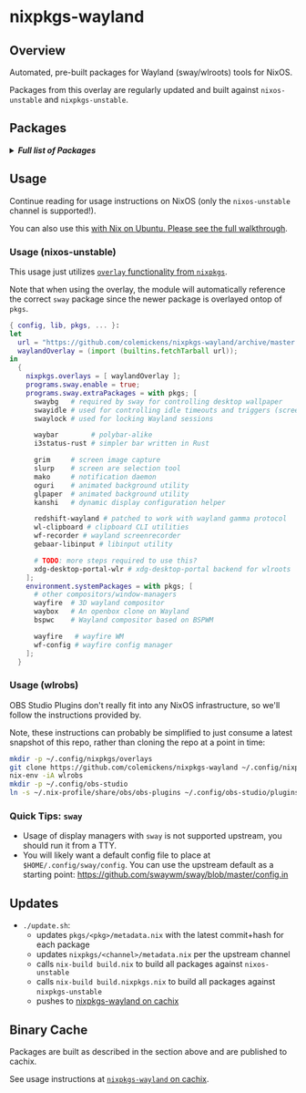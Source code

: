 # nixpkgs-wayland

## Overview

Automated, pre-built packages for Wayland (sway/wlroots) tools for NixOS.

Packages from this overlay are regularly updated and built against `nixos-unstable` and `nixpkgs-unstable`.

## Packages

<details><summary><em><b>Full list of Packages</b></em></summary>

<!--pkgs-->
| Attribute Name | Last Upstream Commit Time |
| -------------- | ------------------------- |
| nixpkgs/nixos-unstable | [2019-05-26 09:24](https://github.com/nixos/nixpkgs-channels/commits/c7bcd4277cc9a656207b636dbc62fef21dc64c78) |
| nixpkgs/nixpkgs-unstable | [2019-05-20 20:55](https://github.com/nixos/nixpkgs-channels/commits/650a295621b27c4ebe0fa64a63fd25323e64deb3) |
| pkgs/xdg-desktop-portal-wlr | [2019-02-12 12:09](https://github.com/emersion/xdg-desktop-portal-wlr/commits/74ee43cf37e716d0119f441be96e2b3fc9838797) |
| pkgs/wlroots | [2019-05-22 23:42](https://github.com/swaywm/wlroots/commits/0ab1bb623e58bafef315c9eb33a430e72d40408a) |
| pkgs/sway | [2019-05-25 16:35](https://github.com/swaywm/sway/commits/e92ac7d5523d24132de59055b8c982b46ceae70a) |
| pkgs/swaybg | [2019-05-04 12:08](https://github.com/swaywm/swaybg/commits/25c6eaf15e64655385f01cbb98bffe28a862fe13) |
| pkgs/swayidle | [2019-05-23 13:10](https://github.com/swaywm/swayidle/commits/5e7bd5bd21010cb5723acdf449edb341e9880ae2) |
| pkgs/swaybg | [2019-05-04 12:08](https://github.com/swaywm/swaybg/commits/25c6eaf15e64655385f01cbb98bffe28a862fe13) |
| pkgs/swaylock | [2019-05-23 06:43](https://github.com/swaywm/swaylock/commits/a9b274eb6c63397273515151324add022a3db2a9) |
| pkgs/slurp | [2019-03-16 19:52](https://github.com/emersion/slurp/commits/92dc1ea1cf79541d157e98af3fb6aa4df501fef4) |
| pkgs/grim | [2019-02-20 13:18](https://github.com/emersion/grim/commits/6994df611f55a4089209fdd5ad8d9301e4fb0167) |
| pkgs/mako | [2019-05-24 15:52](https://github.com/emersion/mako/commits/ca8e763f06756136c534b1bbd2e5b536be6b1995) |
| pkgs/kanshi | [2019-02-02 23:21](https://github.com/emersion/kanshi/commits/970267e400c21a6bb51a1c80a0aadfd1e6660a7b) |
| pkgs/oguri | [2019-05-25 03:32](https://github.com/vilhalmer/oguri/commits/bfe16b3abd63934268678a89b81cb2e534965a33) |
| pkgs/waybar | [2019-05-26 21:16](https://github.com/Alexays/waybar/commits/6e73c6db616ef1edbd12d910428f69f22eabc77b) |
| pkgs/wayfire | [2019-05-22 12:55](https://github.com/WayfireWM/wayfire/commits/188dfd489ccb5e7889e998fded4070dafe922dda) |
| pkgs/wf-config | [2019-05-10 12:27](https://github.com/WayfireWM/wf-config/commits/dd6f49522c7f6f4a303d9318cddf67ff38829b0a) |
| pkgs/redshift-wayland | [2019-04-17 23:13](https://github.com/minus7/redshift/commits/eecbfedac48f827e96ad5e151de8f41f6cd3af66) |
| pkgs/waybox | [2018-11-27 14:44](https://github.com/wizbright/waybox/commits/482d0a92f5530a5cbab8b0b913b653d4503015c4) |
| pkgs/wl-clipboard | [2019-04-15 15:53](https://github.com/bugaevc/wl-clipboard/commits/c010972e6b0d2eb3002c49a6a1b5620ff5f7c910) |
| pkgs/wf-recorder | [2019-05-22 13:40](https://github.com/ammen99/wf-recorder/commits/43fb1c25a80ac1e498b4e4db9c28ebd3def5804a) |
| pkgs/gebaar-libinput | [2019-04-05 13:27](https://github.com/Coffee2CodeNL/gebaar-libinput/commits/c18c8bd73e79aaf1211bd88bf9cff808273cf6d6) |
| pkgs/i3status-rust | [2019-05-17 23:12](https://github.com/greshake/i3status-rust/commits/6d52d66b53facd734fea38c61fc7090110dcd46d) |
<!--pkgs-->

</details>

## Usage

Continue reading for usage instructions on NixOS (only the `nixos-unstable` channel is supported!).

You can also use this [with Nix on Ubuntu. Please see the full walkthrough](docs/sway-on-ubuntu/).

### Usage (nixos-unstable)

This usage just utilizes [`overlay` functionality from `nixpkgs`]().

Note that when using the overlay, the module will automatically reference the correct
`sway` package since the newer package is overlayed ontop of `pkgs`.

```nix
{ config, lib, pkgs, ... }:
let
  url = "https://github.com/colemickens/nixpkgs-wayland/archive/master.tar.gz";
  waylandOverlay = (import (builtins.fetchTarball url));
in
  {
    nixpkgs.overlays = [ waylandOverlay ];
    programs.sway.enable = true;
    programs.sway.extraPackages = with pkgs; [
      swaybg   # required by sway for controlling desktop wallpaper
      swayidle # used for controlling idle timeouts and triggers (screen locking, etc)
      swaylock # used for locking Wayland sessions

      waybar        # polybar-alike
      i3status-rust # simpler bar written in Rust

      grim     # screen image capture
      slurp    # screen are selection tool
      mako     # notification daemon
      oguri    # animated background utility
      glpaper  # animated background utility
      kanshi   # dynamic display configuration helper

      redshift-wayland # patched to work with wayland gamma protocol
      wl-clipboard # clipboard CLI utilities
      wf-recorder # wayland screenrecorder
      gebaar-libinput # libinput utility

      # TODO: more steps required to use this?
      xdg-desktop-portal-wlr # xdg-desktop-portal backend for wlroots
    ];
    environment.systemPackages = with pkgs; [
      # other compositors/window-managers
      wayfire  # 3D wayland compositor
      waybox   # An openbox clone on Wayland
      bspwc    # Wayland compositor based on BSPWM

      wayfire   # wayfire WM
      wf-config # wayfire config manager
    ];
  }
```

### Usage (wlrobs)

OBS Studio Plugins don't really fit into any NixOS infrastructure, so we'll
follow the instructions provided by.

Note, these instructions can probably be simplified to just consume a latest snapshot of this repo, rather than cloning the repo at a point in time:

```bash
mkdir -p ~/.config/nixpkgs/overlays
git clone https://github.com/colemickens/nixpkgs-wayland ~/.config/nixpkgs/overlays/nixpkgs-wayland
nix-env -iA wlrobs
mkdir -p ~/.config/obs-studio
ln -s ~/.nix-profile/share/obs/obs-plugins ~/.config/obs-studio/plugins
```

### Quick Tips: `sway`

* Usage of display managers with `sway` is not supported upstream, you should run it from a TTY.
* You will likely want a default config file to place at `$HOME/.config/sway/config`. You can use the upstream default as a starting point: https://github.com/swaywm/sway/blob/master/config.in

## Updates

* `./update.sh`:
  * updates `pkgs/<pkg>/metadata.nix` with the latest commit+hash for each package
  * updates `nixpkgs/<channel>/metadata.nix` per the upstream channel
  * calls `nix-build build.nix` to build all packages against `nixos-unstable`
  * calls `nix-build build.nixpkgs.nix` to build all packages against `nixpkgs-unstable`
  * pushes to [nixpkgs-wayland on cachix](https://nixpkgs-wayland.cachix.org)

## Binary Cache

Packages are built as described in the section above and are published to cachix.

See usage instructions at [`nixpkgs-wayland` on cachix](https://nixpkgs-wayland.cachix.org).

